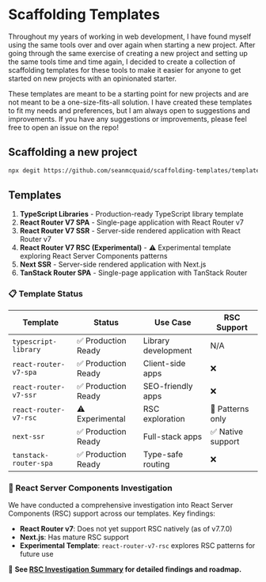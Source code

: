 # Scaffolding Templates

Throughout my years of working in web development, I have found myself using the same tools over and over again when starting a new project. After going through the same exercise of creating a new project and setting up the same tools time and time again, I decided to create a collection of scaffolding templates for these tools to make it easier for anyone to get started on new projects with an opinionated starter.

These templates are meant to be a starting point for new projects and are not meant to be a one-size-fits-all solution. I have created these templates to fit my needs and preferences, but I am always open to suggestions and improvements. If you have any suggestions or improvements, please feel free to open an issue on the repo!

## Scaffolding a new project

```bash
npx degit https://github.com/seanmcquaid/scaffolding-templates/templates/<template-name> <project-name>
```

## Templates

1. **TypeScript Libraries** - Production-ready TypeScript library template
2. **React Router V7 SPA** - Single-page application with React Router v7
3. **React Router V7 SSR** - Server-side rendered application with React Router v7
4. **React Router V7 RSC (Experimental)** - ⚠️ Experimental template exploring React Server Components patterns
5. **Next SSR** - Server-side rendered application with Next.js
6. **TanStack Router SPA** - Single-page application with TanStack Router

### 📋 Template Status

| Template | Status | Use Case | RSC Support |
|----------|--------|----------|-------------|
| `typescript-library` | ✅ Production Ready | Library development | N/A |
| `react-router-v7-spa` | ✅ Production Ready | Client-side apps | ❌ |
| `react-router-v7-ssr` | ✅ Production Ready | SEO-friendly apps | ❌ |
| `react-router-v7-rsc` | ⚠️ Experimental | RSC exploration | 🔬 Patterns only |
| `next-ssr` | ✅ Production Ready | Full-stack apps | ✅ Native support |
| `tanstack-router-spa` | ✅ Production Ready | Type-safe routing | ❌ |

### 🔬 React Server Components Investigation

We have conducted a comprehensive investigation into React Server Components (RSC) support across our templates. Key findings:

- **React Router v7**: Does not yet support RSC natively (as of v7.7.0)
- **Next.js**: Has mature RSC support
- **Experimental Template**: `react-router-v7-rsc` explores RSC patterns for future use

📖 **See [RSC Investigation Summary](docs/rsc-investigation-summary.md) for detailed findings and roadmap.**
